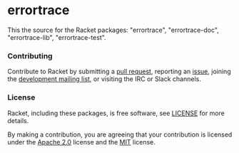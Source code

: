 # errortrace

This the source for the Racket packages: "errortrace", "errortrace-doc", "errortrace-lib", "errortrace-test".

### Contributing

Contribute to Racket by submitting a [pull request], reporting an
[issue], joining the [development mailing list], or visiting the
IRC or Slack channels.

### License

Racket, including these packages, is free software, see [LICENSE]
for more details.

By making a contribution, you are agreeing that your contribution
is licensed under the [Apache 2.0] license and the [MIT] license.

[MIT]: https://github.com/racket/racket/blob/master/racket/src/LICENSE-MIT.txt
[Apache 2.0]: https://www.apache.org/licenses/LICENSE-2.0.txt
[pull request]: https://github.com/racket/errortrace/pulls
[issue]: https://github.com/racket/errortrace/issues
[development mailing list]: https://lists.racket-lang.org
[LICENSE]: LICENSE
